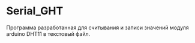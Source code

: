 # Serial_GHT
Программа разработанная для считывания и записи значений модуля arduino DHT11 в текстовый файл.
